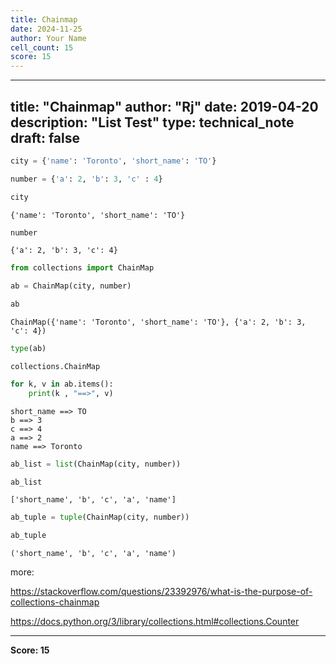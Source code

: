 ```yaml
---
title: Chainmap
date: 2024-11-25
author: Your Name
cell_count: 15
score: 15
---
```


---
title: "Chainmap"
author: "Rj"
date: 2019-04-20
description: "List Test"
type: technical_note
draft: false
---

```python
city = {'name': 'Toronto', 'short_name': 'TO'}
```


```python
number = {'a': 2, 'b': 3, 'c' : 4}
```


```python
city
```




    {'name': 'Toronto', 'short_name': 'TO'}




```python
number
```




    {'a': 2, 'b': 3, 'c': 4}




```python
from collections import ChainMap
```


```python
ab = ChainMap(city, number)
```


```python
ab
```




    ChainMap({'name': 'Toronto', 'short_name': 'TO'}, {'a': 2, 'b': 3, 'c': 4})




```python
type(ab)
```




    collections.ChainMap




```python
for k, v in ab.items():
    print(k , "==>", v)
```

    short_name ==> TO
    b ==> 3
    c ==> 4
    a ==> 2
    name ==> Toronto



```python
ab_list = list(ChainMap(city, number))
```


```python
ab_list
```




    ['short_name', 'b', 'c', 'a', 'name']




```python
ab_tuple = tuple(ChainMap(city, number))
```


```python
ab_tuple
```




    ('short_name', 'b', 'c', 'a', 'name')



more: 

https://stackoverflow.com/questions/23392976/what-is-the-purpose-of-collections-chainmap

https://docs.python.org/3/library/collections.html#collections.Counter


---
**Score: 15**